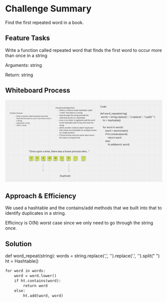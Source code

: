 # Challenge Summary
Find the first repeated word in a book.

## Feature Tasks

Write a function called repeated word that finds the first word to occur more than once in a string

Arguments: string

Return: string

## Whiteboard Process
![whiteboard](./CC31WB.png)

## Approach & Efficiency
We used a hashtable and the contains/add methods that we built into that to identify duplicates in a string.

Efficincy is O(N) worst case since we only need to go through the string once.

## Solution

def word_repeat(string):
    words = string.replace(',', '').replace('.', '').split(" ")
    ht = Hashtable()

    for word in words:
        word = word.lower()
        if ht.contains(word):
            return word
        else:
            ht.add(word, word)

